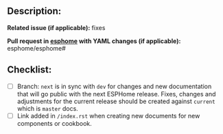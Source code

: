 ## Description:


**Related issue (if applicable):** fixes <link to issue>

**Pull request in [esphome](https://github.com/esphome/esphome) with YAML changes (if applicable):** esphome/esphome#<esphome PR number goes here>

## Checklist:

  - [ ] Branch: `next` is in sync with `dev` for changes and new documentation that will go public with the next ESPHome release. Fixes, changes and adjustments for the current release should be created against `current` which is `master` docs.
  - [ ] Link added in `/index.rst` when creating new documents for new components or cookbook.
